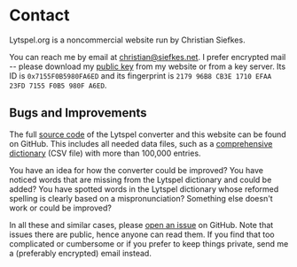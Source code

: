 # Contact

Lytspel.org is a noncommercial website run by Christian Siefkes.

You can reach me by email at <christian@siefkes.net>. I prefer encrypted
mail -- please download my [public key](https://www.siefkes.net/key.txt)
from my website or from a key server. Its ID is `0x7155F0B5980FA6ED` and
its fingerprint is `2179 96B8 CB3E 1710 EFAA 23FD 7155 F0B5 980F A6ED`.


## Bugs and Improvements

The full [source code](https://github.com/ChristianSi/lytspel) of the
Lytspel converter and this website can be found on GitHub. This includes
all needed data files, such as a [comprehensive
dictionary](https://raw.githubusercontent.com/ChristianSi/lytspel/master/data/lytspel-dict.csv)
(CSV file) with more than 100,000 entries.

You have an idea for how the converter could be improved? You have noticed
words that are missing from the Lytspel dictionary and could be added? You
have spotted words in the Lytspel dictionary whose reformed spelling is
clearly based on a mispronunciation? Something else doesn't work or could
be improved?

In all these and similar cases, please [open an
issue](https://github.com/ChristianSi/lytspel/issues) on GitHub. Note that
issues there are public, hence anyone can read them. If you find that too
complicated or cumbersome or if you prefer to keep things private, send me
a (preferably encrypted) email instead.
